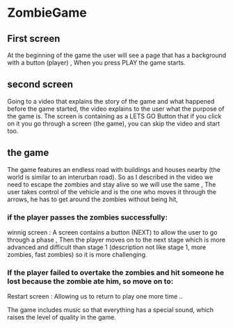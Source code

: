 # ZombieGame

## First screen
At the beginning of the game the user will see a page that has a background with a button (player) ,
When you press PLAY the game starts.

## second screen
Going to a video that explains the story of the game and what happened before the game started,
the video explains to the user what the purpose of the game is.
The screen is containing as a LETS GO Button that if you click on it you go through a screen (the game), you can skip the video and start too.

## the game
The game features an endless road with buildings and houses nearby (the world is similar to an interurban road). So as I described in the video we need to escape the zombies and stay alive so we will use the same , The user takes control of the vehicle and is the one who moves it through the arrows, he has to get around the zombies without being hit,
### if the player passes the zombies successfully:
winnig screen : 
A screen contains a button (NEXT) to allow the user to go through a phase , Then the player moves on to the next stage which is more advanced and difficult than stage 1 (description not like stage 1, more zombies, fast zombies) so it is more challenging.

### If the player failed to overtake the zombies and hit someone he lost because the zombie ate him, so move on to:
Restart screen : 
Allowing us to return to play one more time ..

The game includes music so that everything has a special sound, which raises the level of quality in the game.

